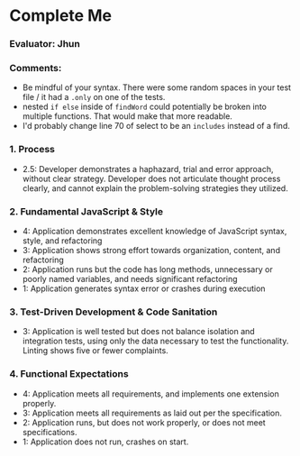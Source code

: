 # Complete Me
### Evaluator: Jhun

### Comments:
* Be mindful of your syntax. There were some random spaces in your test file / it had a `.only` on one of the tests.
* nested `if else` inside of `findWord` could potentially be broken into multiple functions. That would make that more readable.
* I'd probably change line 70 of select to be an `includes` instead of a find.

### 1. Process

* 2.5: Developer demonstrates a haphazard, trial and error approach, without clear strategy. Developer does not articulate thought process clearly, and cannot explain the problem-solving strategies they utilized.


### 2. Fundamental JavaScript & Style

* 4:  Application demonstrates excellent knowledge of JavaScript syntax, style, and refactoring
* 3:  Application shows strong effort towards organization, content, and refactoring
* 2:  Application runs but the code has long methods, unnecessary or poorly named variables, and needs significant refactoring
* 1:  Application generates syntax error or crashes during execution

### 3. Test-Driven Development & Code Sanitation

* 3: Application is well tested but does not balance isolation and integration tests, using only the data necessary to test the functionality. Linting shows five or fewer complaints.

### 4. Functional Expectations

* 4: Application meets all requirements, and implements one extension properly.
* 3: Application meets all requirements as laid out per the specification.
* 2: Application runs, but does not work properly, or does not meet specifications.
* 1: Application does not run, crashes on start.
